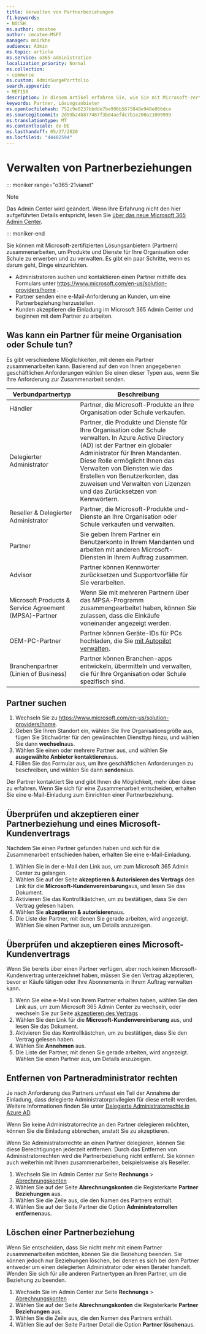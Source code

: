 ```yaml
---
title: Verwalten von Partnerbeziehungen
f1.keywords:
- NOCSH
ms.author: cmcatee
author: cmcatee-MSFT
manager: mnirkhe
audience: Admin
ms.topic: article
ms.service: o365-administration
localization_priority: Normal
ms.collection:
- commerce
ms.custom: AdminSurgePortfolio
search.appverid:
- MET150
description: In diesem Artikel erfahren Sie, wie Sie mit Microsoft-zertifizierten Lösungsanbietern (Partnern) zusammenarbeiten, um Produkte und Dienste für Ihre Organisation oder Schule zu erwerben und zu verwalten.
keywords: Partner, Lösungsanbieter
ms.openlocfilehash: 752c9e0237bbdde7be996b5675848e948e866dce
ms.sourcegitcommit: 2d59b24b877487f3b84aefdc7b1e200a21009999
ms.translationtype: MT
ms.contentlocale: de-DE
ms.lasthandoff: 05/27/2020
ms.locfileid: "44402594"
---
```

# <a name="manage-partner-relationships"></a>Verwalten von Partnerbeziehungen

::: moniker range="o365-21vianet"

> [!NOTE]
> Das Admin Center wird geändert. Wenn Ihre Erfahrung nicht den hier aufgeführten Details entspricht, lesen Sie [über das neue Microsoft 365 Admin Center](https://docs.microsoft.com/microsoft-365/admin/microsoft-365-admin-center-preview?view=o365-21vianet).

::: moniker-end

Sie können mit Microsoft-zertifizierten Lösungsanbietern (Partnern) zusammenarbeiten, um Produkte und Dienste für Ihre Organisation oder Schule zu erwerben und zu verwalten. Es gibt ein paar Schritte, wenn es darum geht, Dinge einzurichten.

- Administratoren suchen und kontaktieren einen Partner mithilfe des Formulars unter <a href="https://www.microsoft.com/en-us/solution-providers/home" target="_blank">https://www.microsoft.com/en-us/solution-providers/home</a> .
- Partner senden eine e-Mail-Anforderung an Kunden, um eine Partnerbeziehung herzustellen.
- Kunden akzeptieren die Einladung im Microsoft 365 Admin Center und beginnen mit dem Partner zu arbeiten.

## <a name="what-can-a-partner-do-for-my-organization-or-school"></a>Was kann ein Partner für meine Organisation oder Schule tun?

Es gibt verschiedene Möglichkeiten, mit denen ein Partner zusammenarbeiten kann. Basierend auf den von Ihnen angegebenen geschäftlichen Anforderungen wählen Sie einen dieser Typen aus, wenn Sie Ihre Anforderung zur Zusammenarbeit senden.

| Verbundpartnertyp | Beschreibung |
| ------ | ------------------- |
| Händler | Partner, die Microsoft-Produkte an Ihre Organisation oder Schule verkaufen. |
| Delegierter Administrator | Partner, die Produkte und Dienste für Ihre Organisation oder Schule verwalten. In Azure Active Directory (AD) ist der Partner ein globaler Administrator für Ihren Mandanten. Diese Rolle ermöglicht Ihnen das Verwalten von Diensten wie das Erstellen von Benutzerkonten, das zuweisen und Verwalten von Lizenzen und das Zurücksetzen von Kennwörtern. |
| Reseller & Delegierter Administrator | Partner, die Microsoft-Produkte und-Dienste an Ihre Organisation oder Schule verkaufen und verwalten. |
| Partner | Sie geben Ihrem Partner ein Benutzerkonto in Ihrem Mandanten und arbeiten mit anderen Microsoft-Diensten in Ihrem Auftrag zusammen. |
| Advisor | Partner können Kennwörter zurücksetzen und Supportvorfälle für Sie verarbeiten. |
| Microsoft Products & Service Agreement (MPSA)-Partner | Wenn Sie mit mehreren Partnern über das MPSA-Programm zusammengearbeitet haben, können Sie zulassen, dass die Einkäufe voneinander angezeigt werden. |
| OEM-PC-Partner | Partner können Geräte-IDs für PCs hochladen, die Sie [mit Autopilot verwalten](https://docs.microsoft.com/microsoft-store/add-profile-to-devices). |
| Branchenpartner (Linien of Business) | Partner können Branchen-apps entwickeln, übermitteln und verwalten, die für Ihre Organisation oder Schule spezifisch sind. |

## <a name="find-a-partner"></a>Partner suchen

1. Wechseln Sie zu <a href="https://www.microsoft.com/en-us/solution-providers/home" target="_blank">https://www.microsoft.com/en-us/solution-providers/home</a>.
2. Geben Sie Ihren Standort ein, wählen Sie Ihre Organisationsgröße aus, fügen Sie Stichwörter für den gewünschten Diensttyp hinzu, und wählen Sie dann **wechseln**aus.
3. Wählen Sie einen oder mehrere Partner aus, und wählen Sie **ausgewählte Anbieter kontaktieren**aus.
4. Füllen Sie das Formular aus, um Ihre geschäftlichen Anforderungen zu beschreiben, und wählen Sie dann **senden**aus.

Der Partner kontaktiert Sie und gibt Ihnen die Möglichkeit, mehr über diese zu erfahren. Wenn Sie sich für eine Zusammenarbeit entscheiden, erhalten Sie eine e-Mail-Einladung zum Einrichten einer Partnerbeziehung.

## <a name="review-and-accept-a-partner-relationship-and-microsoft-customer-agreement"></a>Überprüfen und akzeptieren einer Partnerbeziehung und eines Microsoft-Kundenvertrags

Nachdem Sie einen Partner gefunden haben und sich für die Zusammenarbeit entschieden haben, erhalten Sie eine e-Mail-Einladung.

1. Wählen Sie in der e-Mail den Link aus, um zum Microsoft 365 Admin Center zu gelangen.
2. Wählen Sie auf der Seite **akzeptieren & Autorisieren des Vertrags** den Link für die **Microsoft-Kundenvereinbarung**aus, und lesen Sie das Dokument.
3. Aktivieren Sie das Kontrollkästchen, um zu bestätigen, dass Sie den Vertrag gelesen haben.
4. Wählen Sie **akzeptieren & autorisieren**aus.
5. Die Liste der Partner, mit denen Sie gerade arbeiten, wird angezeigt. Wählen Sie einen Partner aus, um Details anzuzeigen.

## <a name="review-and-accept-a-microsoft-customer-agreement"></a>Überprüfen und akzeptieren eines Microsoft-Kundenvertrags

Wenn Sie bereits über einen Partner verfügen, aber noch keinen Microsoft-Kundenvertrag unterzeichnet haben, müssen Sie den Vertrag akzeptieren, bevor er Käufe tätigen oder Ihre Abonnements in Ihrem Auftrag verwalten kann.

1. Wenn Sie eine e-Mail von Ihrem Partner erhalten haben, wählen Sie den Link aus, um zum Microsoft 365 Admin Center zu wechseln, oder wechseln Sie zur Seite <a href="https://go.microsoft.com/fwlink/?linkid=2116573" target="_blank">akzeptieren des Vertrags</a> .
2. Wählen Sie den Link für die **Microsoft-Kundenvereinbarung** aus, und lesen Sie das Dokument.
3. Aktivieren Sie das Kontrollkästchen, um zu bestätigen, dass Sie den Vertrag gelesen haben.
4. Wählen Sie **Annehmen** aus.
5. Die Liste der Partner, mit denen Sie gerade arbeiten, wird angezeigt. Wählen Sie einen Partner aus, um Details anzuzeigen.

## <a name="remove-partner-admin-privileges"></a>Entfernen von Partneradministrator rechten

Je nach Anforderung des Partners umfasst ein Teil der Annahme der Einladung, dass delegierte Administratorprivilegien für diese erteilt werden. Weitere Informationen finden Sie unter [Delegierte Administratorrechte in Azure AD](https://docs.microsoft.com/partner-center/customers_revoke_admin_privileges#delegated-admin-privileges-in-azure-ad).

Wenn Sie keine Administratorrechte an den Partner delegieren möchten, können Sie die Einladung abbrechen, anstatt Sie zu akzeptieren.

Wenn Sie Administratorrechte an einen Partner delegieren, können Sie diese Berechtigungen jederzeit entfernen. Durch das Entfernen von Administratorrechten wird die Partnerbeziehung nicht entfernt. Sie können auch weiterhin mit Ihnen zusammenarbeiten, beispielsweise als Reseller.

1. Wechseln Sie im Admin Center zur Seite **Rechnungs**  >  <a href="https://go.microsoft.com/fwlink/p/?linkid=2103629" target="_blank">Abrechnungskonten</a> .
2. Wählen Sie auf der Seite **Abrechnungskonten** die Registerkarte **Partner Beziehungen** aus.
3. Wählen Sie die Zeile aus, die den Namen des Partners enthält.
4. Wählen Sie auf der Seite Partner die Option **Administratorrollen entfernen**aus.

## <a name="delete-a-partner-relationship"></a>Löschen einer Partnerbeziehung

Wenn Sie entscheiden, dass Sie nicht mehr mit einem Partner zusammenarbeiten möchten, können Sie die Beziehung beenden. Sie können jedoch nur Beziehungen löschen, bei denen es sich bei dem Partner entweder um einen delegierten Administrator oder einen Berater handelt. Wenden Sie sich für alle anderen Partnertypen an Ihren Partner, um die Beziehung zu beenden.

1. Wechseln Sie im Admin Center zur Seite **Rechnungs**  >  <a href="https://go.microsoft.com/fwlink/p/?linkid=2103629" target="_blank">Abrechnungskonten</a> .
2. Wählen Sie auf der Seite **Abrechnungskonten** die Registerkarte **Partner Beziehungen** aus.
3. Wählen Sie die Zeile aus, die den Namen des Partners enthält.
4. Wählen Sie auf der Seite Partner Detail die Option **Partner löschen**aus.

